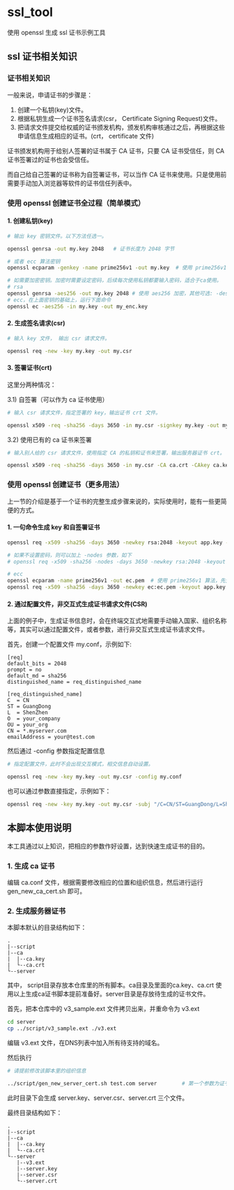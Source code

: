 # ssl_tool

使用 openssl 生成 ssl 证书示例工具

## ssl 证书相关知识

### 证书相关知识

一般来说，申请证书的步骤是：
1. 创建一个私钥(key)文件。
2. 根据私钥生成一个证书签名请求(csr， Certificate Signing Request)文件。
3. 把请求文件提交给权威的证书颁发机构，颁发机构审核通过之后，再根据这些申请信息生成相应的证书。(crt， certificate 文件)

证书颁发机构用于给别人签署的证书属于 CA 证书，只要 CA 证书受信任，则 CA 证书签署过的证书也会受信任。

而自己给自己签署的证书称为自签署证书，可以当作 CA 证书来使用。只是使用前需要手动加入浏览器等软件的证书信任列表中。

### 使用 openssl 创建证书全过程（简单模式）

#### 1. 创建私钥(key)

```bash
# 输出 key 密钥文件。以下方法任选一。

openssl genrsa -out my.key 2048   # 证书长度为 2048 字节

# 或者 ecc 算法密钥
openssl ecparam -genkey -name prime256v1 -out my.key  # 使用 prime256v1 算法

# 如需要加密密钥。加密时需要设定密码，后续每次使用私钥都要输入密码，适合于ca使用。
# rsa
openssl genrsa -aes256 -out my.key 2048 # 使用 aes256 加密，其他可选: -des3
# ecc，在上面密钥的基础上，运行下面命令
openssl ec -aes256 -in my.key -out my_enc.key
```

#### 2. 生成签名请求(csr)

```bash
# 输入 key 文件， 输出 csr 请求文件。

openssl req -new -key my.key -out my.csr
```

#### 3. 签署证书(crt)

这里分两种情况：

3.1) 自签署（可以作为 ca 证书使用）
```bash
# 输入 csr 请求文件，指定签署的 key，输出证书 crt 文件。

openssl x509 -req -sha256 -days 3650 -in my.csr -signkey my.key -out my.crt     # days 是证书有效天数
```

3.2) 使用已有的 ca 证书来签署
```bash
# 输入别人给的 csr 请求文件，使用指定 CA 的私钥和证书来签署，输出服务器证书 crt。

openssl x509 -req -sha256 -days 3650 -in my.csr -CA ca.crt -CAkey ca.key -CAcreateserial -out my.crt    # days 是证书有效天数
```

### 使用 openssl 创建证书（更多用法）

上一节的介绍是基于一个证书的完整生成步骤来说的，实际使用时，能有一些更简便的方式。

#### 1. 一句命令生成 key 和自签署证书
```bash
openssl req -x509 -sha256 -days 3650 -newkey rsa:2048 -keyout app.key -out app.crt

# 如果不设置密码，则可以加上 -nodes 参数，如下
# openssl req -x509 -sha256 -nodes -days 3650 -newkey rsa:2048 -keyout app.key -out app.crt

# ecc
openssl ecparam -name prime256v1 -out ec.pem  # 使用 prime256v1 算法，先生成参数文件，后一步newkey需要
openssl req -x509 -sha256 -days 3650 -newkey ec:ec.pem -keyout app.key -out app.crt
```

#### 2. 通过配置文件，非交互式生成证书请求文件(CSR)
上面的例子中，生成证书信息时，会在终端交互式地需要手动输入国家、组织名称等，其实可以通过配置文件，或者参数，进行非交互式生成证书请求文件。

首先，创建一个配置文件 my.conf，示例如下:
```config
[req]
default_bits = 2048
prompt = no
default_md = sha256
distinguished_name = req_distinguished_name
 
[req_distinguished_name]
C  = CN
ST = GuangDong
L  = ShenZhen
O  = your_company
OU = your_org
CN = *.myserver.com
emailAddress = your@test.com
```
然后通过 -config 参数指定配置信息
```bash
# 指定配置文件，此时不会出现交互模式，相交信息自动设置。

openssl req -new -key my.key -out my.csr -config my.conf
```

也可以通过参数直接指定，示例如下：
```bash
openssl req -new -key my.key -out my.csr -subj "/C=CN/ST=GuangDong/L=ShenZhen/O=your_company/OU=your_org/CN=test.com/emailAddress=your@test.com"
```

## 本脚本使用说明

本工具通过以上知识，把相应的参数作好设置，达到快速生成证书的目的。

### 1. 生成 ca 证书

编辑 ca.conf 文件，根据需要修改相应的位置和组织信息，然后进行运行 gen_new_ca_cert.sh 即可。

### 2. 生成服务器证书

本脚本默认的目录结构如下：
```
.
|--script
|--ca
|  |--ca.key
|  └--ca.crt
└--server
```
其中， script目录存放本仓库里的所有脚本。ca目录及里面的ca.key、ca.crt 使用以上生成ca证书脚本提前准备好。server目录是存放待生成的证书文件。

首先，把本仓库中的 v3_sample.ext 文件拷贝出来，并重命令为 v3.ext
```bash
cd server
cp ../script/v3_sample.ext ./v3.ext
```
编辑 v3.ext 文件，在DNS列表中加入所有待支持的域名。

然后执行
```bash
# 请提前修改该脚本里的组织信息

../script/gen_new_server_cert.sh test.com server        # 第一个参数为证书的 CN ， 第二个参数为生成的证书名称
```

此时目录下会生成 server.key、server.csr、server.crt 三个文件。

最终目录结构如下：
```
.
|--script
|--ca
|  |--ca.key
|  └--ca.crt
└--server
   |--v3.ext
   |--server.key
   |--server.csr
   └--server.crt
```


